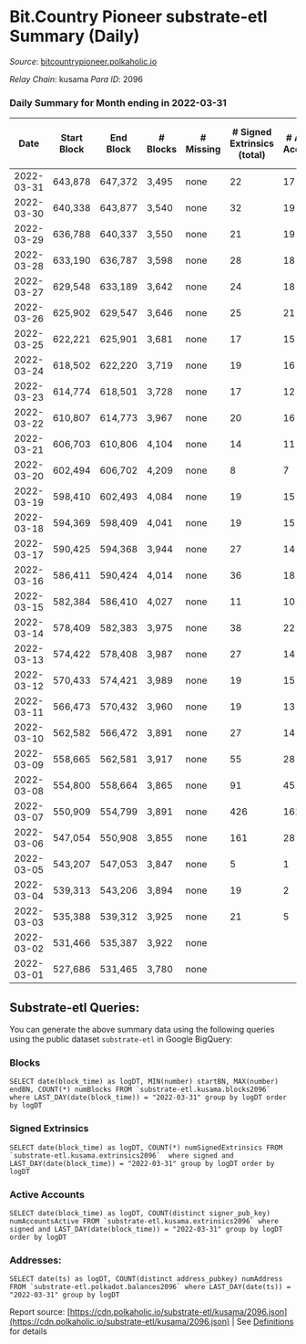 # Bit.Country Pioneer substrate-etl Summary (Daily)

_Source_: [bitcountrypioneer.polkaholic.io](https://bitcountrypioneer.polkaholic.io)

*Relay Chain*: kusama
*Para ID*: 2096



### Daily Summary for Month ending in 2022-03-31


| Date | Start Block | End Block | # Blocks | # Missing | # Signed Extrinsics (total) | # Active Accounts | # Addresses with Balances | # Events | # Transfers | # XCM Transfers In | # XCM Transfers Out |
| ---- | ----------- | --------- | -------- | --------- | --------------------------- | ----------------- | ------------------------- | -------- | ----------- | ------------------ | ------------------- |
| 2022-03-31 | 643,878 | 647,372 | 3,495 | none  | 22 | 17 | 15,096 | 7,815 | 819  |   |   |
| 2022-03-30 | 640,338 | 643,877 | 3,540 | none  | 32 | 19 | 15,046 | 8,031 | 890  |   |   |
| 2022-03-29 | 636,788 | 640,337 | 3,550 | none  | 21 | 19 | 14,996 | 7,957 | 852  |   |   |
| 2022-03-28 | 633,190 | 636,787 | 3,598 | none  | 28 | 18 | 14,946 | 8,086 | 847  |   |   |
| 2022-03-27 | 629,548 | 633,189 | 3,642 | none  | 24 | 18 | 14,896 | 8,147 | 1,160  |   |   |
| 2022-03-26 | 625,902 | 629,547 | 3,646 | none  | 25 | 21 | 14,696 | 8,360 | 1,042  |   |   |
| 2022-03-25 | 622,221 | 625,901 | 3,681 | none  | 17 | 15 | 14,646 | 8,130 | 786  |   |   |
| 2022-03-24 | 618,502 | 622,220 | 3,719 | none  | 19 | 16 | 14,596 | 8,252 | 919  |   |   |
| 2022-03-23 | 614,774 | 618,501 | 3,728 | none  | 17 | 12 | 14,496 | 8,060 | 623  |   |   |
| 2022-03-22 | 610,807 | 614,773 | 3,967 | none  | 20 | 16 | 14,446 | 8,691 | 859  |   |   |
| 2022-03-21 | 606,703 | 610,806 | 4,104 | none  | 14 | 11 | 14,346 | 8,736 | 561  |   |   |
| 2022-03-20 | 602,494 | 606,702 | 4,209 | none  | 8 | 7 | 14,296 | 8,825 | 565  |   |   |
| 2022-03-19 | 598,410 | 602,493 | 4,084 | none  | 19 | 15 | 14,196 | 8,927 | 766  |   |   |
| 2022-03-18 | 594,369 | 598,409 | 4,041 | none  | 19 | 15 | 14,146 | 8,818 | 837  |   |   |
| 2022-03-17 | 590,425 | 594,368 | 3,944 | none  | 27 | 14 | 14,046 | 8,831 | 1,110  |   |   |
| 2022-03-16 | 586,411 | 590,424 | 4,014 | none  | 36 | 18 | 13,896 | 9,015 | 1,098  |   |   |
| 2022-03-15 | 582,384 | 586,410 | 4,027 | none  | 11 | 10 | 13,746 | 8,555 | 648  |   |   |
| 2022-03-14 | 578,409 | 582,383 | 3,975 | none  | 38 | 22 | 13,646 | 9,066 | 1,550  |   |   |
| 2022-03-13 | 574,422 | 578,408 | 3,987 | none  | 27 | 14 | 13,346 | 8,880 | 1,062  |   |   |
| 2022-03-12 | 570,433 | 574,421 | 3,989 | none  | 19 | 15 | 13,196 | 8,762 | 1,097  |   |   |
| 2022-03-11 | 566,473 | 570,432 | 3,960 | none  | 19 | 13 | 12,996 | 8,679 | 1,174  |   |   |
| 2022-03-10 | 562,582 | 566,472 | 3,891 | none  | 27 | 14 | 12,746 | 8,690 | 1,464  |   |   |
| 2022-03-09 | 558,665 | 562,581 | 3,917 | none  | 55 | 28 | 12,396 | 9,688 | 3,163  |   |   |
| 2022-03-08 | 554,800 | 558,664 | 3,865 | none  | 91 | 45 | 11,587 | 9,987 | 4,274  |   |   |
| 2022-03-07 | 550,909 | 554,799 | 3,891 | none  | 426 | 161 | 10,387 | 12,345 | 14,977  |   |   |
| 2022-03-06 | 547,054 | 550,908 | 3,855 | none  | 161 | 28 | 3,932 | 8,539 | 8,032  |   |   |
| 2022-03-05 | 543,207 | 547,053 | 3,847 | none  | 5 | 1 | 29 | 7,778 | 16  |   |   |
| 2022-03-04 | 539,313 | 543,206 | 3,894 | none  | 19 | 2 | 21 | 7,963 | 23  |   |   |
| 2022-03-03 | 535,388 | 539,312 | 3,925 | none  | 21 | 5 | 15 | 7,993 | 15  |   |   |
| 2022-03-02 | 531,466 | 535,387 | 3,922 | none  |  |  | 8 | 7,848 |   |   |   |
| 2022-03-01 | 527,686 | 531,465 | 3,780 | none  |  |  | 8 | 7,560 |   |   |   |

## Substrate-etl Queries:
You can generate the above summary data using the following queries using the public dataset `substrate-etl` in Google BigQuery:


### Blocks
```
SELECT date(block_time) as logDT, MIN(number) startBN, MAX(number) endBN, COUNT(*) numBlocks FROM `substrate-etl.kusama.blocks2096`  where LAST_DAY(date(block_time)) = "2022-03-31" group by logDT order by logDT
```


### Signed Extrinsics
```
SELECT date(block_time) as logDT, COUNT(*) numSignedExtrinsics FROM `substrate-etl.kusama.extrinsics2096`  where signed and LAST_DAY(date(block_time)) = "2022-03-31" group by logDT order by logDT
```


### Active Accounts
```
SELECT date(block_time) as logDT, COUNT(distinct signer_pub_key) numAccountsActive FROM `substrate-etl.kusama.extrinsics2096` where signed and LAST_DAY(date(block_time)) = "2022-03-31" group by logDT order by logDT
```


### Addresses:
```
SELECT date(ts) as logDT, COUNT(distinct address_pubkey) numAddress FROM `substrate-etl.polkadot.balances2096` where LAST_DAY(date(ts)) = "2022-03-31" group by logDT
```



Report source: [https://cdn.polkaholic.io/substrate-etl/kusama/2096.json](https://cdn.polkaholic.io/substrate-etl/kusama/2096.json) | See [Definitions](/DEFINITIONS.md) for details
